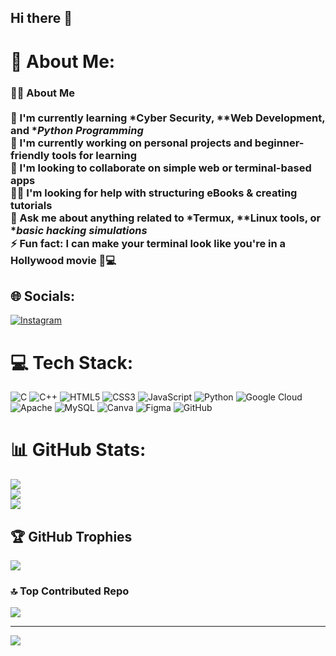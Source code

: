 ## Hi there 👋
# 💫 About Me:
### 👨‍🎓 About Me<br><br>🌱 I'm currently learning *Cyber Security, **Web Development, and **Python Programming*  <br>🔭 I'm currently working on personal projects and beginner-friendly tools for learning  <br>🤝 I'm looking to collaborate on simple web or terminal-based apps  <br>🙋‍♂ I'm looking for help with structuring eBooks & creating tutorials  <br>💬 Ask me about anything related to *Termux, **Linux tools, or **basic hacking simulations*  <br>⚡ Fun fact: I can make your terminal look like you're in a Hollywood movie 🤖💻


## 🌐 Socials:
[![Instagram](https://img.shields.io/badge/Instagram-%23E4405F.svg?logo=Instagram&logoColor=white)](https://instagram.com/Riezkyas__) 

# 💻 Tech Stack:
![C](https://img.shields.io/badge/c-%2300599C.svg?style=for-the-badge&logo=c&logoColor=white) ![C++](https://img.shields.io/badge/c++-%2300599C.svg?style=for-the-badge&logo=c%2B%2B&logoColor=white) ![HTML5](https://img.shields.io/badge/html5-%23E34F26.svg?style=for-the-badge&logo=html5&logoColor=white) ![CSS3](https://img.shields.io/badge/css3-%231572B6.svg?style=for-the-badge&logo=css3&logoColor=white) ![JavaScript](https://img.shields.io/badge/javascript-%23323330.svg?style=for-the-badge&logo=javascript&logoColor=%23F7DF1E) ![Python](https://img.shields.io/badge/python-3670A0?style=for-the-badge&logo=python&logoColor=ffdd54) ![Google Cloud](https://img.shields.io/badge/GoogleCloud-%234285F4.svg?style=for-the-badge&logo=google-cloud&logoColor=white) ![Apache](https://img.shields.io/badge/apache-%23D42029.svg?style=for-the-badge&logo=apache&logoColor=white) ![MySQL](https://img.shields.io/badge/mysql-4479A1.svg?style=for-the-badge&logo=mysql&logoColor=white) ![Canva](https://img.shields.io/badge/Canva-%2300C4CC.svg?style=for-the-badge&logo=Canva&logoColor=white) ![Figma](https://img.shields.io/badge/figma-%23F24E1E.svg?style=for-the-badge&logo=figma&logoColor=white) ![GitHub](https://img.shields.io/badge/github-%23121011.svg?style=for-the-badge&logo=github&logoColor=white)
# 📊 GitHub Stats:
![](https://github-readme-stats.vercel.app/api?username=AsepRizz&theme=dark&hide_border=false&include_all_commits=false&count_private=false)<br/>
![](https://nirzak-streak-stats.vercel.app/?user=AsepRizz&theme=dark&hide_border=false)<br/>
![](https://github-readme-stats.vercel.app/api/top-langs/?username=AsepRizz&theme=dark&hide_border=false&include_all_commits=false&count_private=false&layout=compact)

## 🏆 GitHub Trophies
![](https://github-profile-trophy.vercel.app/?username=AsepRizz&theme=radical&no-frame=false&no-bg=true&margin-w=4)

### 🔝 Top Contributed Repo
![](https://github-contributor-stats.vercel.app/api?username=AsepRizz&limit=5&theme=dracula&combine_all_yearly_contributions=true)

---
[![](https://visitcount.itsvg.in/api?id=AsepRizz&icon=0&color=3)](https://visitcount.itsvg.in)

<!-- Proudly created with GPRM ( https://gprm.itsvg.in ) -->
<!--
**AsepRizz/AsepRizz** is a ✨ _special_ ✨ repository because its `README.md` (this file) appears on your GitHub profile.

Here are some ideas to get you started:

- 🔭 I’m currently working on ...
- 🌱 I’m currently learning ...
- 👯 I’m looking to collaborate on ...
- 🤔 I’m looking for help with ...
- 💬 Ask me about ...
- 📫 How to reach me: ...
- 😄 Pronouns: ...
- ⚡ Fun fact: ...
-->
